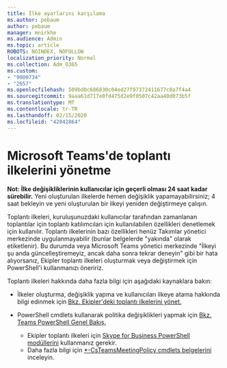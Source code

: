 ```yaml
---
title: İlke ayarlarını karşılama
ms.author: pebaum
author: pebaum
manager: mnirkhe
ms.audience: Admin
ms.topic: article
ROBOTS: NOINDEX, NOFOLLOW
localization_priority: Normal
ms.collection: Adm_O365
ms.custom:
- "9000734"
- "2657"
ms.openlocfilehash: 509bd0c686830c04ed27f97372411677c0a7f4a4
ms.sourcegitcommit: 9aaa61d717e0fd475d2e9f0507c42aa40d073b5f
ms.translationtype: MT
ms.contentlocale: tr-TR
ms.lasthandoff: 02/15/2020
ms.locfileid: "42042864"
---
```

# <a name="manage-meeting-policies-in-microsoft-teams"></a>Microsoft Teams'de toplantı ilkelerini yönetme

**Not: İlke değişikliklerinin kullanıcılar için geçerli olması 24 saat kadar sürebilir.** Yeni oluşturulan ilkelerde hemen değişiklik yapamayabilirsiniz; 4 saat bekleyin ve yeni oluşturulan bir ilkeyi yeniden değiştirmeye çalışın.

Toplantı ilkeleri, kuruluşunuzdaki kullanıcılar tarafından zamanlanan toplantılar için toplantı katılımcıları için kullanılabilen özellikleri denetlemek için kullanılır. Toplantı ilkelerinin bazı özellikleri henüz Takımlar yönetici merkezinde uygulanmayabilir (bunlar belgelerde "yakında" olarak etiketlenir). Bu durumda veya Microsoft Teams yönetici merkezinde "İlkeyi şu anda güncelleştiremeyiz, ancak daha sonra tekrar deneyin" gibi bir hata alıyorsanız, Ekipler toplantı ilkeleri oluşturmak veya değiştirmek için PowerShell'i kullanmanızı öneririz. 

Toplantı ilkeleri hakkında daha fazla bilgi için aşağıdaki kaynaklara bakın:

- İlkeler oluşturma, değişiklik yapma ve kullanıcıları ilkeye atama hakkında bilgi edinmek için [Bkz. Ekipler'deki toplantı ilkelerini yönet.](https://docs.microsoft.com/microsoftteams/meeting-policies-in-teams)

- PowerShell cmdlets kullanarak politika değişiklikleri yapmak için [Bkz. Teams PowerShell Genel Bakış.](https://docs.microsoft.com/microsoftteams/teams-powershell-overview) 
    - Ekipler toplantı ilkeleri için [Skype for Business PowerShell modüllerini](https://www.microsoft.com/download/details.aspx?id=39366) kullanmanız gerekir. 
    - Daha fazla bilgi için [*-CsTeamsMeetingPolicy cmdlets belgelerini](https://docs.microsoft.com/search/?search=CsTeamsMeetingPolicy&view=skype-ps) inceleyin.

